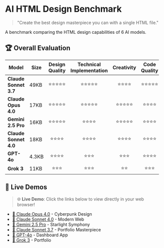 # AI HTML Design Benchmark

> "Create the best design masterpiece you can with a single HTML file."

A benchmark comparing the HTML design capabilities of 6 AI models.

## 🏆 Overall Evaluation

| Model                 | Size  | Design<br>Quality | Technical<br>Implementation | Creativity | Code<br>Quality |   Total   |
| --------------------- | ----- | :---------------: | :-------------------------: | :--------: | :-------------: | :-------: |
| **Claude Sonnet 3.7** | 49KB  |    ⭐⭐⭐⭐⭐     |         ⭐⭐⭐⭐⭐          |  ⭐⭐⭐⭐  |   ⭐⭐⭐⭐⭐    | **19/20** |
| **Claude Opus 4.0**   | 17KB  |    ⭐⭐⭐⭐⭐     |         ⭐⭐⭐⭐⭐          | ⭐⭐⭐⭐⭐ |    ⭐⭐⭐⭐     | **19/20** |
| **Gemini 2.5 Pro**    | 16KB  |    ⭐⭐⭐⭐⭐     |          ⭐⭐⭐⭐           | ⭐⭐⭐⭐⭐ |    ⭐⭐⭐⭐     | **18/20** |
| **Claude Sonnet 4.0** | 18KB  |     ⭐⭐⭐⭐      |          ⭐⭐⭐⭐           |  ⭐⭐⭐⭐  |    ⭐⭐⭐⭐     | **16/20** |
| **GPT-4o**            | 4.3KB |     ⭐⭐⭐⭐      |           ⭐⭐⭐            |   ⭐⭐⭐   |    ⭐⭐⭐⭐     | **14/20** |
| **Grok 3**            | 11KB  |      ⭐⭐⭐       |           ⭐⭐⭐            |    ⭐⭐    |     ⭐⭐⭐      | **11/20** |

## 🎪 Live Demos

> 🌐 **Live Demo**: Click the links below to view directly in your web browser!

- [👾 Claude Opus 4.0](https://dltmdgh579.github.io/ai-design-html-benchmark/claude-opus-4.0.html) - Cyberpunk Design
- [🎯 Claude Sonnet 4.0](https://dltmdgh579.github.io/ai-design-html-benchmark/claude-sonnet-4.0.html) - Modern Web
- [🌌 Gemini 2.5 Pro](https://dltmdgh579.github.io/ai-design-html-benchmark/gemini-2.5-pro-05-06.html) - Starlight Symphony
- [🚀 Claude Sonnet 3.7](https://dltmdgh579.github.io/ai-design-html-benchmark/claude-sonnet-3.7.html) - Portfolio Masterpiece
- [📱 GPT-4o](https://dltmdgh579.github.io/ai-design-html-benchmark/gpt-4o.html) - Dashboard App
- [💼 Grok 3](https://dltmdgh579.github.io/ai-design-html-benchmark/grok3.html) - Portfolio
